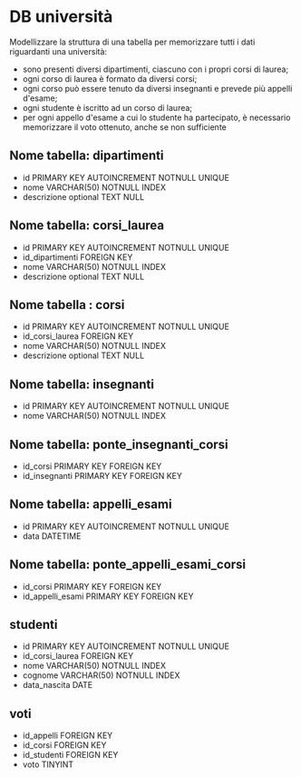 # DB università

Modellizzare la struttura di una tabella per memorizzare tutti i dati riguardanti una università:

- sono presenti diversi dipartimenti, ciascuno con i propri corsi di laurea;
- ogni corso di laurea è formato da diversi corsi;
- ogni corso può essere tenuto da diversi insegnanti e prevede più appelli d'esame;
- ogni studente è iscritto ad un corso di laurea;
- per ogni appello d'esame a cui lo studente ha partecipato, è necessario memorizzare il voto ottenuto, anche se non sufficiente

## Nome tabella: dipartimenti

- id PRIMARY KEY AUTOINCREMENT NOTNULL UNIQUE
- nome VARCHAR(50) NOTNULL INDEX
- descrizione optional TEXT NULL

## Nome tabella: corsi_laurea

- id PRIMARY KEY AUTOINCREMENT NOTNULL UNIQUE
- id_dipartimenti FOREIGN KEY
- nome VARCHAR(50) NOTNULL INDEX
- descrizione optional TEXT NULL

## Nome tabella : corsi

- id PRIMARY KEY AUTOINCREMENT NOTNULL UNIQUE
- id_corsi_laurea FOREIGN KEY
- nome VARCHAR(50) NOTNULL INDEX
- descrizione optional TEXT NULL

## Nome tabella: insegnanti

- id PRIMARY KEY AUTOINCREMENT NOTNULL UNIQUE
- nome VARCHAR(50) NOTNULL INDEX

## Nome tabella: ponte_insegnanti_corsi

- id_corsi PRIMARY KEY FOREIGN KEY
- id_insegnanti PRIMARY KEY FOREIGN KEY

## Nome tabella: appelli_esami

- id PRIMARY KEY AUTOINCREMENT NOTNULL UNIQUE
- data DATETIME

## Nome tabella: ponte_appelli_esami_corsi

- id_corsi PRIMARY KEY FOREIGN KEY
- id_appelli_esami PRIMARY KEY FOREIGN KEY

## studenti

- id PRIMARY KEY AUTOINCREMENT NOTNULL UNIQUE
- id_corsi_laurea FOREIGN KEY
- nome VARCHAR(50) NOTNULL INDEX
- cognome VARCHAR(50) NOTNULL INDEX
- data_nascita DATE

## voti

- id_appelli FOREIGN KEY
- id_corsi FOREIGN KEY
- id_studenti FOREIGN KEY
- voto TINYINT
